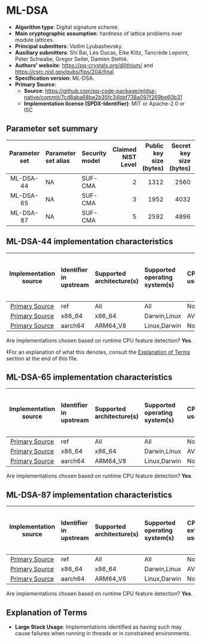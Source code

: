 # ML-DSA

- **Algorithm type**: Digital signature scheme.
- **Main cryptographic assumption**: hardness of lattice problems over module lattices.
- **Principal submitters**: Vadim Lyubashevsky.
- **Auxiliary submitters**: Shi Bai, Léo Ducas, Eike Kiltz, Tancrède Lepoint, Peter Schwabe, Gregor Seiler, Damien Stehlé.
- **Authors' website**: https://pq-crystals.org/dilithium/ and https://csrc.nist.gov/pubs/fips/204/final
- **Specification version**: ML-DSA.
- **Primary Source**<a name="primary-source"></a>:
  - **Source**: https://github.com/pq-code-package/mldsa-native/commit/7cd8aba68be2b35fc34bbf738a097f269be60b31
  - **Implementation license (SPDX-Identifier)**: MIT or Apache-2.0 or ISC


## Parameter set summary

|  Parameter set  | Parameter set alias   | Security model   |   Claimed NIST Level |   Public key size (bytes) |   Secret key size (bytes) |   Signature size (bytes) |
|:---------------:|:----------------------|:-----------------|---------------------:|--------------------------:|--------------------------:|-------------------------:|
|    ML-DSA-44    | NA                    | SUF-CMA          |                    2 |                      1312 |                      2560 |                     2420 |
|    ML-DSA-65    | NA                    | SUF-CMA          |                    3 |                      1952 |                      4032 |                     3309 |
|    ML-DSA-87    | NA                    | SUF-CMA          |                    5 |                      2592 |                      4896 |                     4627 |

## ML-DSA-44 implementation characteristics

|       Implementation source       | Identifier in upstream   | Supported architecture(s)   | Supported operating system(s)   | CPU extension(s) used   | No branching-on-secrets claimed?   | No branching-on-secrets checked by valgrind?   | Large stack usage?‡   |
|:---------------------------------:|:-------------------------|:----------------------------|:--------------------------------|:------------------------|:-----------------------------------|:-----------------------------------------------|:----------------------|
| [Primary Source](#primary-source) | ref                      | All                         | All                             | None                    | True                               | True                                           | False                 |
| [Primary Source](#primary-source) | x86\_64                  | x86\_64                     | Darwin,Linux                    | AVX2,BMI2,POPCNT        | True                               | True                                           | False                 |
| [Primary Source](#primary-source) | aarch64                  | ARM64\_V8                   | Linux,Darwin                    | None                    | True                               | False                                          | False                 |

Are implementations chosen based on runtime CPU feature detection? **Yes**.

 ‡For an explanation of what this denotes, consult the [Explanation of Terms](#explanation-of-terms) section at the end of this file.

## ML-DSA-65 implementation characteristics

|       Implementation source       | Identifier in upstream   | Supported architecture(s)   | Supported operating system(s)   | CPU extension(s) used   | No branching-on-secrets claimed?   | No branching-on-secrets checked by valgrind?   | Large stack usage?   |
|:---------------------------------:|:-------------------------|:----------------------------|:--------------------------------|:------------------------|:-----------------------------------|:-----------------------------------------------|:---------------------|
| [Primary Source](#primary-source) | ref                      | All                         | All                             | None                    | True                               | True                                           | False                |
| [Primary Source](#primary-source) | x86\_64                  | x86\_64                     | Darwin,Linux                    | AVX2,BMI2,POPCNT        | True                               | True                                           | False                |
| [Primary Source](#primary-source) | aarch64                  | ARM64\_V8                   | Linux,Darwin                    | None                    | True                               | False                                          | False                |

Are implementations chosen based on runtime CPU feature detection? **Yes**.

## ML-DSA-87 implementation characteristics

|       Implementation source       | Identifier in upstream   | Supported architecture(s)   | Supported operating system(s)   | CPU extension(s) used   | No branching-on-secrets claimed?   | No branching-on-secrets checked by valgrind?   | Large stack usage?   |
|:---------------------------------:|:-------------------------|:----------------------------|:--------------------------------|:------------------------|:-----------------------------------|:-----------------------------------------------|:---------------------|
| [Primary Source](#primary-source) | ref                      | All                         | All                             | None                    | True                               | True                                           | False                |
| [Primary Source](#primary-source) | x86\_64                  | x86\_64                     | Darwin,Linux                    | AVX2,POPCNT             | True                               | True                                           | False                |
| [Primary Source](#primary-source) | aarch64                  | ARM64\_V8                   | Linux,Darwin                    | None                    | True                               | False                                          | False                |

Are implementations chosen based on runtime CPU feature detection? **Yes**.

## Explanation of Terms

- **Large Stack Usage**: Implementations identified as having such may cause failures when running in threads or in constrained environments.